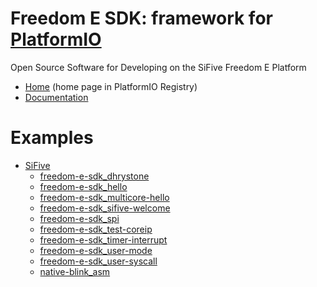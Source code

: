 
# Freedom E SDK: framework for [PlatformIO](https://platformio.org)

Open Source Software for Developing on the SiFive Freedom E Platform

* [Home](https://platformio.org/frameworks/freedom-e-sdk) (home page in PlatformIO Registry)
* [Documentation](https://docs.platformio.org/page/frameworks/freedom-e-sdk.html)

# Examples

- [SiFive](https://github.com/platformio/platform-sifive)
  * [freedom-e-sdk_dhrystone](https://github.com/platformio/platform-sifive/tree/master/examples/freedom-e-sdk_dhrystone)
  * [freedom-e-sdk_hello](https://github.com/platformio/platform-sifive/tree/master/examples/freedom-e-sdk_hello)
  * [freedom-e-sdk_multicore-hello](https://github.com/platformio/platform-sifive/tree/master/examples/freedom-e-sdk_multicore-hello)
  * [freedom-e-sdk_sifive-welcome](https://github.com/platformio/platform-sifive/tree/master/examples/freedom-e-sdk_sifive-welcome)
  * [freedom-e-sdk_spi](https://github.com/platformio/platform-sifive/tree/master/examples/freedom-e-sdk_spi)
  * [freedom-e-sdk_test-coreip](https://github.com/platformio/platform-sifive/tree/master/examples/freedom-e-sdk_test-coreip)
  * [freedom-e-sdk_timer-interrupt](https://github.com/platformio/platform-sifive/tree/master/examples/freedom-e-sdk_timer-interrupt)
  * [freedom-e-sdk_user-mode](https://github.com/platformio/platform-sifive/tree/master/examples/freedom-e-sdk_user-mode)
  * [freedom-e-sdk_user-syscall](https://github.com/platformio/platform-sifive/tree/master/examples/freedom-e-sdk_user-syscall)
  * [native-blink_asm](https://github.com/platformio/platform-sifive/tree/master/examples/native-blink_asm)

